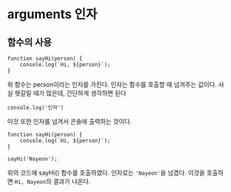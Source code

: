 # arguments 인자

## 함수의 사용
```
function sayHi(person) {
    console.log(`Hi, ${person}`);
}
```
위 함수는 person이라는 인자를 가진다.
인자는 함수를 호출할 때 넘겨주는 값이다. 
사실 헷갈릴 때가 많은데, 간단하게 생각하면 된다

```
console.log('인자')
```
이것 또한 인자를 넘겨서 콘솔에 출력하는 것이다.

```
function sayHi(person) {
    console.log(`Hi, ${person}`);
}

sayHi('Nayeon');
```
위의 코드에 sayHi() 함수를 호출하였다. 
인자로는 `'Nayeon'`을 넘겼다.
이것을 호출하면 `Hi, Nayeon`의 결과가 나온다.



